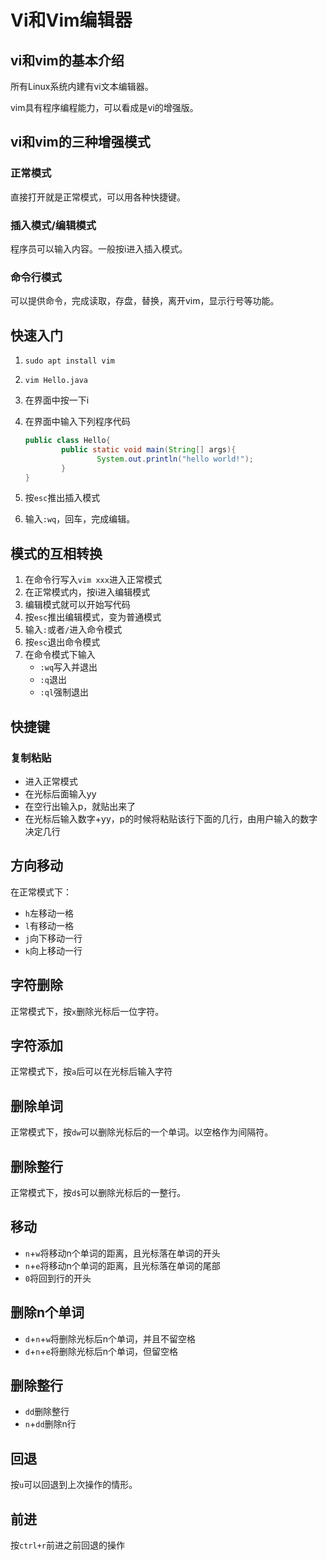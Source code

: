 # Vi和Vim编辑器

## vi和vim的基本介绍

所有Linux系统内建有vi文本编辑器。

vim具有程序编程能力，可以看成是vi的增强版。

## vi和vim的三种增强模式

### 正常模式

直接打开就是正常模式，可以用各种快捷键。

### 插入模式/编辑模式

程序员可以输入内容。一般按i进入插入模式。

### 命令行模式

可以提供命令，完成读取，存盘，替换，离开vim，显示行号等功能。

## 快速入门



1. `sudo apt install vim`

2. `vim Hello.java`

3. 在界面中按一下i

4. 在界面中输入下列程序代码

	```java
	public class Hello{
	        public static void main(String[] args){
	                System.out.println("hello world!");
	        }
	}
	
	```

5. 按`esc`推出插入模式

6. 输入`:wq`，回车，完成编辑。

## 模式的互相转换

1. 在命令行写入`vim xxx`进入正常模式
2. 在正常模式内，按i进入编辑模式
3. 编辑模式就可以开始写代码
4. 按`esc`推出编辑模式，变为普通模式
5. 输入`:`或者`/`进入命令模式
6. 按`esc`退出命令模式
7. 在命令模式下输入
	* `:wq`写入并退出
	* `:q`退出
	* `:ql`强制退出

## 快捷键

### 复制粘贴

* 进入正常模式
* 在光标后面输入yy
* 在空行出输入p，就贴出来了
* 在光标后输入数字+yy，p的时候将粘贴该行下面的几行，由用户输入的数字决定几行

## 方向移动

在正常模式下：

* `h`左移动一格
* `l`有移动一格
* `j`向下移动一行
* `k`向上移动一行

## 字符删除

正常模式下，按`x`删除光标后一位字符。

## 字符添加

正常模式下，按`a`后可以在光标后输入字符

## 删除单词

正常模式下，按`dw`可以删除光标后的一个单词。以空格作为间隔符。

## 删除整行

正常模式下，按`d$`可以删除光标后的一整行。

## 移动

* `n`+`w`将移动n个单词的距离，且光标落在单词的开头
* `n`+`e`将移动n个单词的距离，且光标落在单词的尾部
* `0`将回到行的开头

## 删除n个单词

* `d`+`n`+`w`将删除光标后n个单词，并且不留空格
* `d`+`n`+`e`将删除光标后n个单词，但留空格

## 删除整行

* `dd`删除整行
* `n`+`dd`删除n行

## 回退

按`u`可以回退到上次操作的情形。

## 前进

按`ctrl+r`前进之前回退的操作

